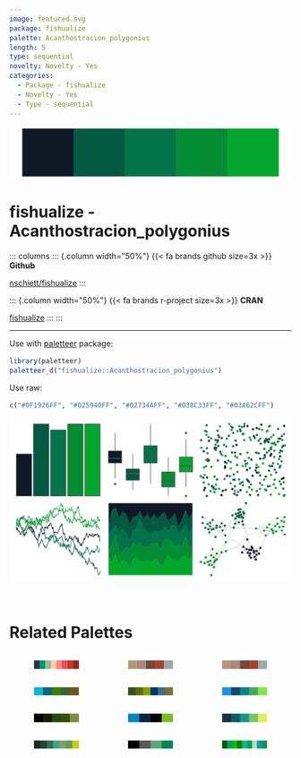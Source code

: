 ```yaml
---
image: featured.svg
package: fishualize
palette: Acanthostracion_polygonius
length: 5
type: sequential
novelty: Novelty - Yes
categories:
  - Package - fishualize
  - Novelty - Yes
  - Type - sequential
---
```


![](featured.svg)

# fishualize - Acanthostracion_polygonius 

::: columns
::: {.column width="50%"}
{{< fa brands github size=3x >}}
**Github**

[nschiett/fishualize](https://github.com/nschiett/fishualize)
:::

::: {.column width="50%"}
{{< fa brands r-project size=3x >}}
**CRAN**

[fishualize](https://CRAN.R-project.org/package=fishualize)
:::
:::

<hr> 

Use with [paletteer](https://emilhvitfeldt.github.io/paletteer/) package:

```r
library(paletteer)
paletteer_d("fishualize::Acanthostracion_polygonius")
```

Use raw:

```r
c("#0F1926FF", "#025940FF", "#02734AFF", "#038C33FF", "#03A62CFF")
``` 

![](examples.png) 

<br>

# Related Palettes

<div class="list" style="display: grid; grid-template-columns: auto auto auto;"> <figure class="figure">
<a href="../../awtools/a_palette/"> <img src="../../awtools/a_palette/featured.svg" style="width: 100%;" class="figure-img"></a>
</figure> <figure class="figure">
<a href="../../ButterflyColors/hamadryas_feronia/"> <img src="../../ButterflyColors/hamadryas_feronia/featured.svg" style="width: 100%;" class="figure-img"></a>
</figure> <figure class="figure">
<a href="../../ButterflyColors/hamadryas_feronia/"> <img src="../../ButterflyColors/hamadryas_feronia/featured.svg" style="width: 100%;" class="figure-img"></a>
</figure> <figure class="figure">
<a href="../../calecopal/kelp2/"> <img src="../../calecopal/kelp2/featured.svg" style="width: 100%;" class="figure-img"></a>
</figure> <figure class="figure">
<a href="../../NatParksPalettes/Everglades/"> <img src="../../NatParksPalettes/Everglades/featured.svg" style="width: 100%;" class="figure-img"></a>
</figure> <figure class="figure">
<a href="../../fishualize/Elagatis_bipinnulata/"> <img src="../../fishualize/Elagatis_bipinnulata/featured.svg" style="width: 100%;" class="figure-img"></a>
</figure> <figure class="figure">
<a href="../../colRoz/daintree/"> <img src="../../colRoz/daintree/featured.svg" style="width: 100%;" class="figure-img"></a>
</figure> <figure class="figure">
<a href="../../nbapalettes/mavericks_city/"> <img src="../../nbapalettes/mavericks_city/featured.svg" style="width: 100%;" class="figure-img"></a>
</figure> <figure class="figure">
<a href="../../MapPalettes/green_machine/"> <img src="../../MapPalettes/green_machine/featured.svg" style="width: 100%;" class="figure-img"></a>
</figure> <figure class="figure">
<a href="../../ghibli/MarnieMedium2/"> <img src="../../ghibli/MarnieMedium2/featured.svg" style="width: 100%;" class="figure-img"></a>
</figure> <figure class="figure">
<a href="../../ggthemes/wsj_black_green/"> <img src="../../ggthemes/wsj_black_green/featured.svg" style="width: 100%;" class="figure-img"></a>
</figure> <figure class="figure">
<a href="../../ggprism/evergreen/"> <img src="../../ggprism/evergreen/featured.svg" style="width: 100%;" class="figure-img"></a>
</figure> 
</div>
